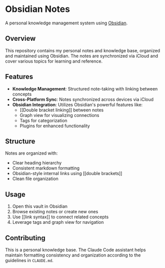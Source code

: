 # Obsidian Notes

A personal knowledge management system using [Obsidian](https://obsidian.md/).

## Overview

This repository contains my personal notes and knowledge base, organized and maintained using Obsidian. The notes are synchronized via iCloud and cover various topics for learning and reference.

## Features

- **Knowledge Management**: Structured note-taking with linking between concepts
- **Cross-Platform Sync**: Notes synchronized across devices via iCloud
- **Obsidian Integration**: Utilizes Obsidian's powerful features like:
  - [[Double bracket linking]] between notes
  - Graph view for visualizing connections
  - Tags for categorization
  - Plugins for enhanced functionality

## Structure

Notes are organized with:
- Clear heading hierarchy
- Consistent markdown formatting
- Obsidian-style internal links using [[double brackets]]
- Clean file organization

## Usage

1. Open this vault in Obsidian
2. Browse existing notes or create new ones
3. Use [[link syntax]] to connect related concepts
4. Leverage tags and graph view for navigation

## Contributing

This is a personal knowledge base. The Claude Code assistant helps maintain formatting consistency and organization according to the guidelines in `CLAUDE.md`.